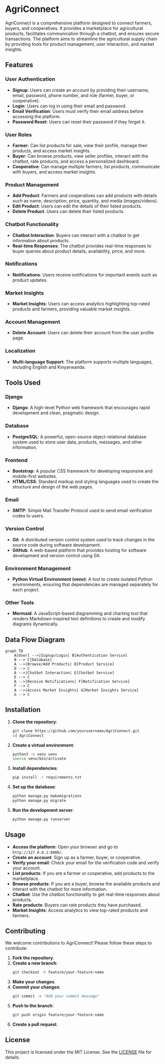 # AgriConnect

AgriConnect is a comprehensive platform designed to connect farmers, buyers, and cooperatives. It provides a marketplace for agricultural products, facilitates communication through a chatbot, and ensures secure transactions. The platform aims to streamline the agricultural supply chain by providing tools for product management, user interaction, and market insights.

## Features

### User Authentication
- **Signup**: Users can create an account by providing their username, email, password, phone number, and role (farmer, buyer, or cooperative).
- **Login**: Users can log in using their email and password.
- **Email Verification**: Users must verify their email address before accessing the platform.
- **Password Reset**: Users can reset their password if they forget it.

### User Roles
- **Farmer**: Can list products for sale, view their profile, manage their products, and access market insights.
- **Buyer**: Can browse products, view seller profiles, interact with the chatbot, rate products, and access a personalized dashboard.
- **Cooperative**: Can manage multiple farmers, list products, communicate with buyers, and access market insights.

### Product Management
- **Add Product**: Farmers and cooperatives can add products with details such as name, description, price, quantity, and media (images/videos).
- **Edit Product**: Users can edit the details of their listed products.
- **Delete Product**: Users can delete their listed products.

### Chatbot Functionality
- **Chatbot Interaction**: Buyers can interact with a chatbot to get information about products.
- **Real-time Responses**: The chatbot provides real-time responses to buyer queries about product details, availability, price, and more.

### Notifications
- **Notifications**: Users receive notifications for important events such as product updates.

### Market Insights
- **Market Insights**: Users can access analytics highlighting top-rated products and farmers, providing valuable market insights.

### Account Management
- **Delete Account**: Users can delete their account from the user profile page.

### Localization
- **Multi-language Support**: The platform supports multiple languages, including English and Kinyarwanda.

## Tools Used

### Django
- **Django**: A high-level Python web framework that encourages rapid development and clean, pragmatic design.

### Database
- **PostgreSQL**: A powerful, open-source object-relational database system used to store user data, products, messages, and other information.

### Frontend
- **Bootstrap**: A popular CSS framework for developing responsive and mobile-first websites.
- **HTML/CSS**: Standard markup and styling languages used to create the structure and design of the web pages.

### Email
- **SMTP**: Simple Mail Transfer Protocol used to send email verification codes to users.

### Version Control
- **Git**: A distributed version control system used to track changes in the source code during software development.
- **GitHub**: A web-based platform that provides hosting for software development and version control using Git.

### Environment Management
- **Python Virtual Environment (venv)**: A tool to create isolated Python environments, ensuring that dependencies are managed separately for each project.

### Other Tools
- **Mermaid**: A JavaScript-based diagramming and charting tool that renders Markdown-inspired text definitions to create and modify diagrams dynamically.
<!-- 
## ER Diagram

```mermaid
erDiagram
    CUSTOMUSER {
        int id
        string username
        string email
        string password
        string role
        bool is_verified
        bool email_verified
    }
    PROFILE {
        int id
        string bio
        string name
        string phone
        string role
        datetime created_at
    }
    VERIFICATIONCODE {
        int id
        string code
        datetime created_at
        datetime expires_at
    }
    PRODUCT {
        int id
        string name
        string contact
        string description
        string media
        decimal price_per_unit
        int quantity_available
        string unit
        float latitude
        float longitude
        datetime created_at
        datetime updated_at
    }
    NOTIFICATION {
        int id
        string message
        datetime timestamp
        bool is_read
    }
    PRODUCTRATING {
        int id
        int rating
    }
    CUSTOMUSER ||--o{ PROFILE : has
    CUSTOMUSER ||--o{ VERIFICATIONCODE : has
    CUSTOMUSER ||--o{ PRODUCT : owns
    CUSTOMUSER ||--o{ NOTIFICATION : receives
    CUSTOMUSER ||--o{ PRODUCTRATING : rates
    PROFILE ||--o{ FARMER : is
    PROFILE ||--o{ BUYER : is
    PROFILE ||--o{ COOPERATIVE : is
    PRODUCT ||--o{ PRODUCTRATING : has
``` -->

## Data Flow Diagram

```mermaid
graph TD
    A[User] -->|Signup/Login| B[Authentication Service]
    B --> C[Database]
    A -->|Browse/Add Products| D[Product Service]
    D --> C
    A -->|Chatbot Interaction| E[Chatbot Service]
    E --> C
    A -->|Receive Notifications| F[Notification Service]
    F --> C
    A -->|Access Market Insights| G[Market Insights Service]
    G --> C
```

## Installation

1. **Clone the repository**:
    ```bash
    git clone https://github.com/yourusername/AgriConnect.git
    cd AgriConnect
    ```

2. **Create a virtual environment**:
    ```bash
    python3 -m venv venv
    source venv/bin/activate
    ```

3. **Install dependencies**:
    ```bash
    pip install -r requirements.txt
    ```

4. **Set up the database**:
    ```bash
    python manage.py makemigrations
    python manage.py migrate
    ```

5. **Run the development server**:
    ```bash
    python manage.py runserver
    ```

## Usage

- **Access the platform**: Open your browser and go to `http://127.0.0.1:8000/`.
- **Create an account**: Sign up as a farmer, buyer, or cooperative.
- **Verify your email**: Check your email for the verification code and verify your account.
- **List products**: If you are a farmer or cooperative, add products to the marketplace.
- **Browse products**: If you are a buyer, browse the available products and interact with the chatbot for more information.
- **Chatbot**: Use the chatbot functionality to get real-time responses about products.
- **Rate products**: Buyers can rate products they have purchased.
- **Market Insights**: Access analytics to view top-rated products and farmers.

## Contributing

We welcome contributions to AgriConnect! Please follow these steps to contribute:

1. **Fork the repository**.
2. **Create a new branch**:
    ```bash
    git checkout -b feature/your-feature-name
    ```
3. **Make your changes**.
4. **Commit your changes**:
    ```bash
    git commit -m "Add your commit message"
    ```
5. **Push to the branch**:
    ```bash
    git push origin feature/your-feature-name
    ```
6. **Create a pull request**.

## License

This project is licensed under the MIT License. See the [LICENSE](LICENSE) file for details.
